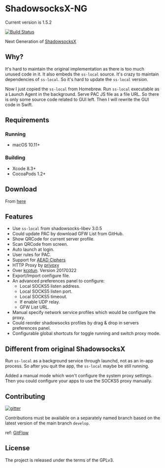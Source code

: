 # ShadowsocksX-NG

Current version is 1.5.2

[![Build Status](https://travis-ci.org/shadowsocks/ShadowsocksX-NG.svg?branch=develop)](https://travis-ci.org/shadowsocks/ShadowsocksX-NG)

Next Generation of [ShadowsocksX](https://github.com/shadowsocks/shadowsocks-iOS)

## Why?

It's hard to maintain the original implementation as there is too much unused code in it.
It also embeds the `ss-local` source. It's crazy to maintain dependencies of `ss-local`.
So it's hard to update the `ss-local` version.

Now I just copied the `ss-local` from Homebrew. Run `ss-local` executable as a Launch Agent in the background.
Serve PAC JS file as a file URL. So there is only some source code related to GUI left.
Then I will rewrite the GUI code in Swift.

## Requirements

### Running

- macOS 10.11+

### Building

- Xcode 8.3+
- CocoaPods 1.2+

## Download

From [here](https://github.com/shadowsocks/ShadowsocksX-NG/releases/)

## Features

- Use `ss-local` from shadowsocks-libev 3.0.5
- Could update PAC by download GFW List from GitHub.
- Show QRCode for current server profile.
- Scan QRCode from screen.
- Auto launch at login.
- User rules for PAC.
- Support for [AEAD Ciphers](https://shadowsocks.org/en/spec/AEAD-Ciphers.html)
- HTTP Proxy by [privoxy](http://www.privoxy.org/)
- Over [kcptun](https://github.com/xtaci/kcptun). Version 20170322
- Export/Import configure file.
- An advanced preferences panel to configure:
	- Local SOCKS5 listen address.
	- Local SOCKS5 listen port.
	- Local SOCKS5 timeout.
	- If enable UDP relay.
	- GFW List URL.
- Manual specify network service profiles which would be configure the proxy.
- Could reorder shadowsocks profiles by drag & drop in servers preferences panel.
- Configurable global shortcuts for toggle running and switch proxy mode.

## Different from original ShadowsocksX

Run `ss-local` as a background service through launchd, not as an in-app process.
So after you quit the app, the `ss-local` maybe be still running.

Added a manual mode which won't configure the system proxy settings.
Then you could configure your apps to use the SOCKS5 proxy manually.

## Contributing

[![gitter](https://badges.gitter.im/Join%20Chat.svg)](https://gitter.im/ShadowsocksX-NG/Lobby)

Contributions must be available on a separately named branch based on the latest version of the main branch `develop`.

ref: [GitFlow](http://nvie.com/posts/a-successful-git-branching-model/)

## License

The project is released under the terms of the GPLv3.

